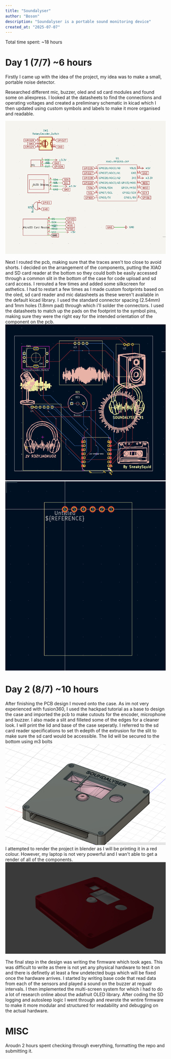 ```yaml
---
title: "Soundalyser"
author: "Boson"
description: "Soundalyser is a portable sound monitoring device"
created_at: "2025-07-07"
---
```


Total time spent: ~18 hours

# Day 1 (7/7) ~6 hours
Firstly I came up with the idea of the project, my idea was to make a small, portable noise detector.

Researched different mic, buzzer, oled and sd card modules and found some on aliexpress. I looked at the datasheets to find the connections and operating voltages and created a preliminary schematic in kicad which I then updated using custom symbols and labels to make it more organised and readable.

![alt text](Images/image-4.png)

Next I routed the pcb, making sure that the traces aren't too close to avoid shorts. I decided on the arrangement of the components, putting the XIAO and SD card reader at the bottom so they could both be easily accessed through a common slit in the bottom of the case for code upload and sd card access. I rerouted a few times and added some silkscreen for asthetics. I had to restart a few times as I made custom footprints based on the oled, sd card reader and mic datasheets as these weren't available in the default kicad library. I used the standard connector spacing (2.54mm) and 1mm holes (1.8mm pad) through which i'll solder the connectors. I used the datasheets to match up the pads on the footprint to the symbol pins, making sure they were the right eay for the intended orientation of the component on the pcb.
![alt text](Images/image-2.png)
![alt text](Images/image-7.png)

# Day 2 (8/7) ~10 hours

After finishing the PCB design I moved onto the case. As im not very experienced with fusion360, I used the hackpad tutorial as a base to design the case and imported the pcb to make cutouts for the encoder, microphone and buzzer. I also made a slit and filleted some of the edges for a cleaner look. I will print the lid and base of the case seperatly. I referred to the sd card reader specifications to set th edepth of the extrusion for the slit to make sure the sd card would be accessible. The lid will be secured to the bottom using m3 bolts
![alt text](Images/image.png)
I attempted to render the project in blender as I will be printing it in a red colour. However, my laptop is not very powerful and I wan't able to get a render of all of the components.
![alt text](Images/image-5.png)

The final step in the design was writing the firmware which took ages. This was difficult to write as there is not yet any physical hardware to test it on and there is definetly at least a few undetected bugs which will be fixed once the hardware arrives. I started by writing base code that read data from each of the sensors and played a sound on the buzzer at regualr intervals. I then implemented the multi-screen system for which i had to do a lot of research online about the adafruit OLED library. After coding the SD logging and autosleep logic I went through and rewrote the wntire firmware to make it more modular and structured for readability and debugging on the actual hardware.

# MISC
Aroudn 2 hours spent checking through everything, formatting the repo and submitting it.